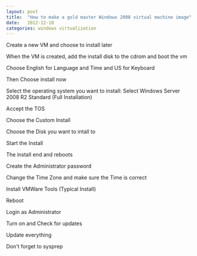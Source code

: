 ```yaml
---
layout: post
title:  "How to make a gold master Windows 2008 virtual machine image"
date:   2012-12-10
categories: windows virtualization
---
```

Create a new VM and choose to install later

When the VM is created, add the install disk to the cdrom and boot the vm

Choose English for Language and Time and US for Keyboard

Then Choose install now

Select the operating system you want to install: Select Windows Server 2008 R2 Standard (Full Installation)

Accept the TOS

Choose the Custom Install

Choose the Disk you want to intall to

Start the Install

The install end and reboots

Create the Administrator password

Change the Time Zone and make sure the Time is correct

Install VMWare Tools (Typical Install)

Reboot

Login as Administrator

Turn on and Check for updates

Update everything









Don't forget to sysprep